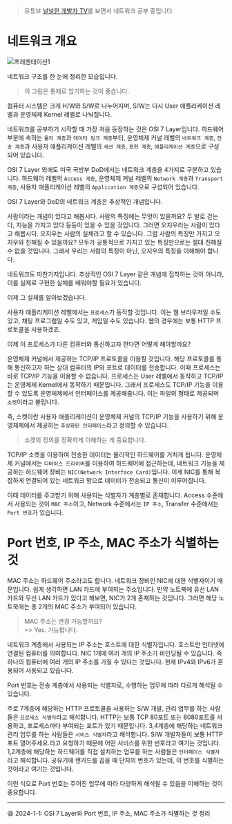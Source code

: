 > 유튜브 [널널한 개발자 TV](https://www.youtube.com/watch?v=k1gyh9BlOT8&list=PLXvgR_grOs1BFH-TuqFsfHqbh-gpMbFoy)를 보면서 네트워크 공부 중입니다.

# 네트워크 개요

![프레젠테이션1](https://github.com/Ohjiwoo-lab/TIL/assets/74577768/853a1677-7452-4cd1-8c97-ff5df4dec9b8)

네트워크 구조를 한 눈에 정리한 모습입니다.

> 이 그림은 통채로 암기하는 것이 좋습니다.

컴퓨터 시스템은 크게 H/W와 S/W로 나누어지며, S/W는 다시 User 애플리케이션 레벨과 운영체제 Kernel 레벨로 나눠집니다.

네트워크를 공부하기 시작할 때 가장 처음 등장하는 것은 OSI 7 Layer입니다. 하드웨어 부분에 속하는 `물리 계층`과 `데이터 링크 계층`부터, 운영체제 커널 레벨의 `네트워크 계층`, `전송 계층`과 사용자 애플리케이션 레벨의 `세션 계층`, `표현 계층`, `애플리케이션 계층`으로 구성되어 있습니다.

OSI 7 Layer 외에도  미국 국방부 DoD에서는 네트워크 계층을 4가지로 구분하고 있습니다. 하드웨어 레벨의 `Access 계층`, 운영체제 커널 레벨의 `Network 계층`과 `Transport 계층`, 사용자 애플리케이션 레벨의 `Application 계층`으로 구성되어 있습니다.

OSI 7 Layer와 DoD의 네트워크 계층은 추상적인 개념입니다.

사람이라는 개념이 있다고 해봅시다. 사람의 특징에는 무엇이 있을까요? 두 발로 걷는다, 지능을 가지고 있다 등등이 있을 수 있을 것입니다. 그러면 오지우라는 사람이 있다고 해봅시다. 오지우는 사람의 실체라고 할 수 있습니다. 그럼 사람의 특징만 가지고 오지우와 친해질 수 있을까요? 모두가 공통적으로 가지고 있는 특징만으로는 절대 친해질 수 없을 것입니다. 그래서 우리는 사람의 특징이 아닌, 오지우의 특징을 이해해야 합니다.

네트워크도 마찬가지입니다. 추상적인 OSI 7 Layer 같은 개념에 집착하는 것이 아니라, 이를 실제로 구현한 실체를 배워야할 필요가 있습니다.

이제 그 실체를 알아보겠습니다.

사용자 애플리케이션 레벨에서는 `프로세스`가 동작할 것입니다. 이는 웹 브라우저일 수도 있고, 채팅 프로그램일 수도 있고, 게임일 수도 있습니다. 웹의 경우에는 보통 HTTP 프로토콜을 사용하겠죠.

이제 이 프로세스가 다른 컴퓨터와 통신하고자 한다면 어떻게 해야할까요?

운영체제 커널에서 제공하는 TCP/IP 프로토콜을 이용할 것입니다. 해당 프로토콜를 통해 통신하고자 하는 상대 컴퓨터의 IP와 포트로 데이터를 전송합니다. 이때 프로세스는 바로 TCP/IP 기능을 이용할 수 없습니다. 프로세스는 User 레벨에서 동작하고 TCP/IP는 운영체제 Kernel에서 동작하기 때문입니다. 그래서 프로세스도 TCP/IP 기능을 이용할 수 있도록 운영체제에서 인터페이스를 제공해줍니다. 이는 파일의 형태로 제공되며 `소켓`이라고 불립니다.

즉, 소켓이란 사용자 애플리케이션이 운영체제 커널의 TCP/IP 기능을 사용하기 위해 운영체제에서 제공하는 `추상화된 인터페이스`라고 정의할 수 있습니다.

> 소켓의 정의를 정확하게 이해하는 게 중요합니다.

TCP/IP 소켓을 이용하여 전송한 데이터는 물리적인 하드웨어를 거치게 됩니다. 운영체제 커널에서는 `디바이스 드라이버`를 이용하여 하드웨어에 접근하는데, 네트워크 기능을 제공하는 하드웨어 장비는 `NIC(Network Interface Card)`입니다. 이제 NIC를 통해 복잡하게 연결되어 있는 네트워크 망으로 데이터가 전송되고 통신이 이루어집니다.

이때 데이터를 주고받기 위해 사용되는 식별자가 계층별로 존재합니다. Access 수준에서 사용되는 것이 `MAC 주소`이고, Network 수준에서는 `IP 주소`, Transfer 수준에서는 `Port 번호`가 있습니다.

# Port 번호, IP 주소, MAC 주소가 식별하는 것

MAC 주소는 하드웨어 주소라고도 합니다. 네트워크 장비인 NIC에 대한 식별자이기 때문입니다. 쉽게 생각하면 LAN 카드에 부여되는 주소입니다. 만약 노트북에 유선 LAN 카드와 무선 LAN 카드가 있다고 해보면, NIC가 2개 존재하는 것입니다. 그러면 해당 노트북에는 총 2개의 MAC 주소가 부여되어 있습니다.

> MAC 주소는 변경 가능할까요?   
> => Yes. 가능합니다.

네트워크 계층에서 사용되는 IP 주소는 호스트에 대한 식별자입니다. 호스트란 인터넷에 연결된 컴퓨터를 의미합니다. NIC 1개에 여러 개의 IP 주소가 바인딩될 수 있습니다. 즉 하나의 컴퓨터에 여러 개의 IP 주소를 가질 수 있다는 것입니다. 현재 IPv4와 IPv6가 혼용되어 사용되고 있습니다.

Port 번호는 전송 계층에서 사용되는 식별자로, 수행하는 업무에 따라 다르게 해석될 수 있습니다. 

주로 7계층에 해당하는 HTTP 프로토콜을 사용하는 S/W 개발, 관리 업무를 하는 사람들은 `프로세스 식별자`라고 해석합니다. HTTP는 보통 TCP 80포트 또는 8080포트를 사용하고, 프로세스마다 부여되는 포트가 있기 때문입니다. 3,4계층에 해당하는 네트워크 관리 업무를 하는 사람들은 `서비스 식별자`라고 해석합니다. S/W 개발자들이 보통 HTTP 포트 열어주세요.라고 요청하기 때문에 어떤 서비스를 위한 번호라고 여기는 것입니다. 1,2계층에 해당하는 하드웨어를 직접 설치하는 업무를 하는 사람들은 `인터페이스 식별자`라고 해석합니다. 공유기에 랜카드를 꼽을 때 단자의 번호가 있는데, 이 번호를 식별하는 것이라고 여기는 것입니다.

이런 식으로 Port 번호는 주어진 업무에 따라 다양하게 해석될 수 있음을 이해하는 것이 중요합니다.

<hr/>

😆 2024-1-1: OSI 7 Layer와 Port 번호, IP 주소, MAC 주소가 식별하는 것 정리